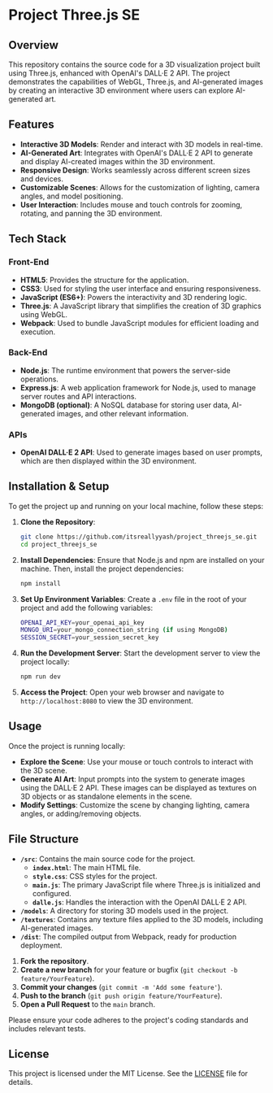 
# Project Three.js SE

## Overview

This repository contains the source code for a 3D visualization project built using Three.js, enhanced with OpenAI's DALL·E 2 API. The project demonstrates the capabilities of WebGL, Three.js, and AI-generated images by creating an interactive 3D environment where users can explore AI-generated art.

## Features

- **Interactive 3D Models**: Render and interact with 3D models in real-time.
- **AI-Generated Art**: Integrates with OpenAI's DALL·E 2 API to generate and display AI-created images within the 3D environment.
- **Responsive Design**: Works seamlessly across different screen sizes and devices.
- **Customizable Scenes**: Allows for the customization of lighting, camera angles, and model positioning.
- **User Interaction**: Includes mouse and touch controls for zooming, rotating, and panning the 3D environment.

## Tech Stack

### Front-End

- **HTML5**: Provides the structure for the application.
- **CSS3**: Used for styling the user interface and ensuring responsiveness.
- **JavaScript (ES6+)**: Powers the interactivity and 3D rendering logic.
- **Three.js**: A JavaScript library that simplifies the creation of 3D graphics using WebGL.
- **Webpack**: Used to bundle JavaScript modules for efficient loading and execution.

### Back-End

- **Node.js**: The runtime environment that powers the server-side operations.
- **Express.js**: A web application framework for Node.js, used to manage server routes and API interactions.
- **MongoDB (optional)**: A NoSQL database for storing user data, AI-generated images, and other relevant information.

### APIs

- **OpenAI DALL·E 2 API**: Used to generate images based on user prompts, which are then displayed within the 3D environment.

## Installation & Setup

To get the project up and running on your local machine, follow these steps:

1. **Clone the Repository**:
   ```bash
   git clone https://github.com/itsreallyyash/project_threejs_se.git
   cd project_threejs_se
   ```

2. **Install Dependencies**:
   Ensure that Node.js and npm are installed on your machine. Then, install the project dependencies:
   ```bash
   npm install
   ```

3. **Set Up Environment Variables**:
   Create a `.env` file in the root of your project and add the following variables:
   ```bash
   OPENAI_API_KEY=your_openai_api_key
   MONGO_URI=your_mongo_connection_string (if using MongoDB)
   SESSION_SECRET=your_session_secret_key
   ```

4. **Run the Development Server**:
   Start the development server to view the project locally:
   ```bash
   npm run dev
   ```

5. **Access the Project**:
   Open your web browser and navigate to `http://localhost:8080` to view the 3D environment.

## Usage

Once the project is running locally:

- **Explore the Scene**: Use your mouse or touch controls to interact with the 3D scene.
- **Generate AI Art**: Input prompts into the system to generate images using the DALL·E 2 API. These images can be displayed as textures on 3D objects or as standalone elements in the scene.
- **Modify Settings**: Customize the scene by changing lighting, camera angles, or adding/removing objects.

## File Structure

- **`/src`**: Contains the main source code for the project.
  - **`index.html`**: The main HTML file.
  - **`style.css`**: CSS styles for the project.
  - **`main.js`**: The primary JavaScript file where Three.js is initialized and configured.
  - **`dalle.js`**: Handles the interaction with the OpenAI DALL·E 2 API.
- **`/models`**: A directory for storing 3D models used in the project.
- **`/textures`**: Contains any texture files applied to the 3D models, including AI-generated images.
- **`/dist`**: The compiled output from Webpack, ready for production deployment.


1. **Fork the repository**.
2. **Create a new branch** for your feature or bugfix (`git checkout -b feature/YourFeature`).
3. **Commit your changes** (`git commit -m 'Add some feature'`).
4. **Push to the branch** (`git push origin feature/YourFeature`).
5. **Open a Pull Request** to the `main` branch.

Please ensure your code adheres to the project's coding standards and includes relevant tests.

## License

This project is licensed under the MIT License. See the [LICENSE](LICENSE) file for details.
